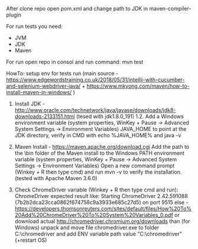 After clone repo open pom.xml and change path to JDK in maven-compiler-plugin

For run tests you need:
- JVM
- JDK
- Maven

For run open repo in consol and run command:
mvn test

HowTo: setup env for tests run (main source -  https://www.edgewordstraining.co.uk/2018/05/31/intellij-with-cucumber-and-selenium-webdriver-java/ +  https://www.mkyong.com/maven/how-to-install-maven-in-windows/ )
1. Install JDK - http://www.oracle.com/technetwork/java/javase/downloads/jdk8-downloads-2133151.html (tesed with jdk1.8.0_191)
1.2. Add a Windows environment variable (system properties, WinKey + Pause -> Advanced System Settings -> Environment Variables) JAVA_HOME to point at the JDK directory, verify in CMD with echo %JAVA_HOME% and java -v

2. Maven Install - https://maven.apache.org/download.cgi Add the path to the \bin folder of the Maven install to the Windows PATH environment variable (system properties, WinKey + Pause -> Advanced System Settings -> Environment Variables) Open a new command prompt (Winkey + R then type cmd) and run mvn -v to verify the installation. (tested with Apache Maven 3.6.0)

3. Check ChromeDriver variable (Winkey + R then type cmd and run):
ChromeDriver
expected result like:
Starting ChromeDriver 2.42.591088 (7b2b2dca23cca0862f674758c9a3933e685c27d5) on port 9515
else - https://developers.thomsonreuters.com/sites/default/files/How%20To%20Add%20ChromeDriver%20To%20System%20Variables_0.pdf
or download actual http://chromedriver.chromium.org/downloads than (for Windows) unpack and move file chromedriver.exe to folder C:\chromedriver and add ENV variable path value "C:\chromedriver" (+restart OS)


